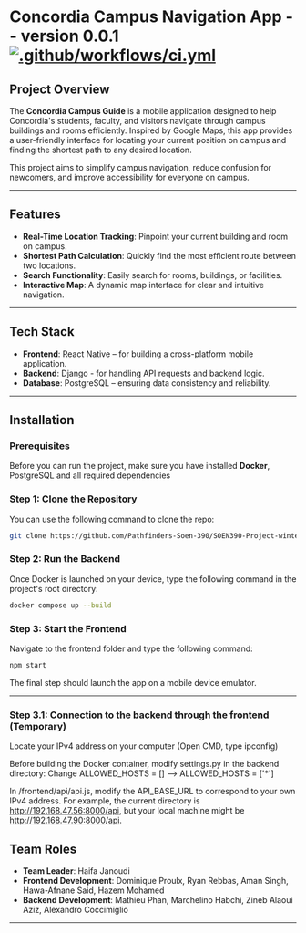 # Concordia Campus Navigation App -- version 0.0.1 [![.github/workflows/ci.yml](https://github.com/Pathfinders-Soen-390/SOEN390-Project-winter2025/actions/workflows/ci.yml/badge.svg)](https://github.com/Pathfinders-Soen-390/SOEN390-Project-winter2025/actions/workflows/ci.yml)

## Project Overview

The **Concordia Campus Guide** is a mobile application designed to help Concordia's students, faculty, and visitors navigate through campus buildings and rooms efficiently. Inspired by Google Maps, this app provides a user-friendly interface for locating your current position on campus and finding the shortest path to any desired location.

This project aims to simplify campus navigation, reduce confusion for newcomers, and improve accessibility for everyone on campus.

---

## Features

- **Real-Time Location Tracking**: Pinpoint your current building and room on campus.
- **Shortest Path Calculation**: Quickly find the most efficient route between two locations.
- **Search Functionality**: Easily search for rooms, buildings, or facilities.
- **Interactive Map**: A dynamic map interface for clear and intuitive navigation.

---

## Tech Stack

- **Frontend**: React Native – for building a cross-platform mobile application.
- **Backend**: Django - for handling API requests and backend logic.
- **Database**: PostgreSQL – ensuring data consistency and reliability.

---

## Installation

### Prerequisites

Before you can run the project, make sure you have installed **Docker**, PostgreSQL and all required dependencies

### Step 1: Clone the Repository

You can use the following command to clone the repo:

```bash
git clone https://github.com/Pathfinders-Soen-390/SOEN390-Project-winter2025.git
```

### Step 2: Run the Backend

Once Docker is launched on your device, type the following command in the project's root directory:

```bash
docker compose up --build
```

### Step 3: Start the Frontend

Navigate to the frontend folder and type the following command:

```bash
npm start
```

The final step should launch the app on a mobile device emulator.

---

### Step 3.1: Connection to the backend through the frontend (Temporary)

Locate your IPv4 address on your computer (Open CMD, type ipconfig)

Before building the Docker container, modify settings.py in the backend directory:
Change ALLOWED_HOSTS = [] --> ALLOWED_HOSTS = ['*']

In /frontend/api/api.js, modify the API_BASE_URL to correspond to your own IPv4 address. For example, the current directory is http://192.168.47.56:8000/api, but your local machine might be http://192.168.47.90:8000/api.

## Team Roles

- **Team Leader**: Haifa Janoudi
- **Frontend Development**: Dominique Proulx, Ryan Rebbas, Aman Singh, Hawa-Afnane Said, Hazem Mohamed
- **Backend Development**: Mathieu Phan, Marchelino Habchi, Zineb Alaoui Aziz, Alexandro Coccimiglio

---
